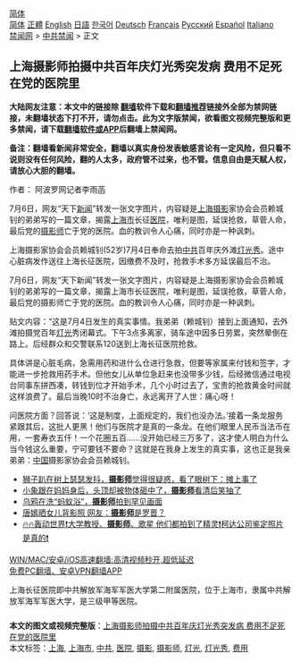 <!-- 面包屑导航 --> <div class="breadcrumb"><!-- GTranslate: https://gtranslate.io/ -->  <div class="switcher notranslate">  <div class="selected">  <a href="#" onclick="return false;"> 简体</a>  </div>  <div class="option">  <a href="https://www.bannedbook.org" onclick="doGTranslate('zh-CN|zh-CN');jQuery('div.switcher div.selected a').html(jQuery(this).html());return false;" title="简体中文" class="nturl selected"> 简体</a>  <a href="https://www.bannedbook.org/zh-tw/" onclick="doGTranslate('zh-CN|zh-TW');jQuery('div.switcher div.selected a').html(jQuery(this).html());return false;" title="繁體中文" class="nturl"> 正體</a>  <a href="https://www.bannedbook.org/en/" onclick="doGTranslate('zh-CN|en');jQuery('div.switcher div.selected a').html(jQuery(this).html());return false;" title="English" class="nturl"> English</a>  <a href="https://www.bannedbook.org/ja/" onclick="doGTranslate('zh-CN|ja');jQuery('div.switcher div.selected a').html(jQuery(this).html());return false;" title="日本語" class="nturl"> 日語</a>  <a href="https://www.bannedbook.org/ko/" onclick="doGTranslate('zh-CN|ko');jQuery('div.switcher div.selected a').html(jQuery(this).html());return false;" title="한국어" class="nturl"> 한국어</a>  <a href="https://www.bannedbook.org/de/" onclick="doGTranslate('zh-CN|de');jQuery('div.switcher div.selected a').html(jQuery(this).html());return false;" title="Deutsch" class="nturl"> Deutsch</a>  <a href="https://www.bannedbook.org/fr/" onclick="doGTranslate('zh-CN|fr');jQuery('div.switcher div.selected a').html(jQuery(this).html());return false;" title="Français" class="nturl"> Français</a>  <a href="https://www.bannedbook.org/ru/" onclick="doGTranslate('zh-CN|ru');jQuery('div.switcher div.selected a').html(jQuery(this).html());return false;" title="Русский" class="nturl"> Русский</a>  <a href="https://www.bannedbook.org/es/" onclick="doGTranslate('zh-CN|es');jQuery('div.switcher div.selected a').html(jQuery(this).html());return false;" title="Español" class="nturl"> Español</a>  <a href="https://www.bannedbook.org/it/" onclick="doGTranslate('zh-CN|it');jQuery('div.switcher div.selected a').html(jQuery(this).html());return false;" title="Italiano" class="nturl"> Italiano</a>  </div>  </div>      <div class='breadcrumb-sub'><!-- Breadcrumb NavXT 6.3.0 --> <a href="https://www.bannedbook.org/" class="home">禁闻网</a> &gt; <a href="https://www.bannedbook.org/bnews/cbnews/" class="category">中共禁闻</a> &gt; 正文</div></div><h2>上海摄影师拍摄中共百年庆灯光秀突发病 费用不足死在党的医院里</h2> <p class="notice"><b>大陆网友注意：本文中的链接除 <a href="https://github.com/bannedbook/fanqiang" >翻墙</a>软件下载和<a href="https://github.com/killgcd/justmysocks/blob/master/README.md">翻墙推荐</a>链接外全部为禁网链接，未翻墙状态下打不开，请勿点击。此为文字版禁闻，欲看图文视频完整版和更多禁闻，请下载<a href="https://github.com/bannedbook/fanqiang">翻墙软件或APP</a>后翻墙上禁闻网。</p><p>备注：翻墙看新闻非常安全，翻墙以真实身份发表敏感言论有一定风险，但只看不说则没有任何风险，翻的人太多，政府管不过来，也不管。信息自由是天赋人权，请放心大胆的翻墙。</b></p>  <div class="entry"> <p>作者： 阿波罗网记者李雨菡</p> <p id="summary">7月6日，网友“天下<span class='wp_keywordlink_affiliate'><a href="https://www.bannedbook.org/" title="新闻">新闻</a></span>”转发一张文字图片，内容疑是<a href="https://www.bannedbook.org/bnews/tag/%e4%b8%8a%e6%b5%b7/" class="st_tag internal_tag" rel="tag" title="标签 上海 下的日志">上海</a><a href="https://www.bannedbook.org/bnews/tag/%e6%91%84%e5%bd%b1/" class="st_tag internal_tag" rel="tag" title="标签 摄影 下的日志">摄影</a>家协会会员赖城钊的弟弟写的一篇文章，揭露<a href="https://www.bannedbook.org/bnews/tag/%E4%B8%8A%E6%B5%B7%E5%B8%82/" class="st_tag internal_tag" rel="tag" title="标签 上海市 下的日志">上海市</a>长征<a href="https://www.bannedbook.org/bnews/tag/%E5%8C%BB%E9%99%A2/" class="st_tag internal_tag" rel="tag" title="标签 医院 下的日志">医院</a>，唯利是图，延误抢救，草菅人命，最后党的<a href="https://www.bannedbook.org/bnews/tag/%e6%91%84%e5%bd%b1%e5%b8%88/" class="st_tag internal_tag" rel="tag" title="标签 摄影师 下的日志">摄影师</a>亡于党的医院。血的教训令人心痛，同时亦是一种讽刺。</p>  <p id="conimg">上海摄影家协会会员赖城钊(52岁)7月4日奉命去拍<a href="https://www.bannedbook.org/bnews/tag/%e4%b8%ad%e5%85%b1/" class="st_tag internal_tag" rel="tag" title="标签 中共 下的日志">中共</a>百年庆外滩<a href="https://www.bannedbook.org/bnews/tag/%E7%81%AF%E5%85%89%E7%A7%80/" class="st_tag internal_tag" rel="tag" title="标签 灯光秀 下的日志">灯光秀</a>。途中心脏病发作送往上海长征医院，因缴费不及时，抢救手术多方延误最后不治。</p> <p>7月6日，网友“天下新闻”转发一张文字图片，内容疑是上海摄影家协会会员赖城钊的弟弟写的一篇文章，揭露上海市长征医院，唯利是图，延误抢救，草菅人命，最后党的摄影师亡于党的医院。血的教训令人心痛，同时亦是一种讽刺。</p>  <p>贴文内容：“这是7月4日发生的真实事情。我弟弟（赖城钊）接到上面通知，去外滩拍摄党百年<a href="https://www.bannedbook.org/bnews/tag/%E7%81%AF%E5%85%89/" class="st_tag internal_tag" rel="tag" title="标签 灯光 下的日志">灯光</a>秀闭幕式。下午3点多离家，骑车途中因多日劳累，突然晕倒在路上。后经群众和交警联系120送到上海长征医院抢救。</p> <p>具体讲是心脏毛病，急需用药和进什么仓进行急救，但要等家属来付钱和签字，才能进一步抢救用药手术。但他女儿从单位急赶来也没带多少钱，后经微信通过电视台同事东拼西凑，转钱到位才开始手术，几个小时过去了，宝贵的抢救黄金时间就这样浪费了。最后当晚10时不治身亡，永远离开了人世：痛心呀！</p>  <p>问医院方面？回答说：‘这是制度，上面规定的，我们也没办法。’接着一条龙服务紧跟其后，这批人更黑！他们与医院才是真的一条龙。在他们眼里人民币当法币在用，一套寿衣五仟！一个花圈五百&#8230;&#8230;没开始已经三万多了，这才使人明白为什么当今钱这么重要，宁可要钱不要命？这就是在我身上发生的真实事，这也正是我亲弟弟：<span class='wp_keywordlink_affiliate'><a href="https://www.bannedbook.org/" title="中国" target="_blank">中国</a></span>摄影家协会会员赖城钊。</p> <ul class='op-related-articles' title='相关阅读'> <li><a href='https://www.bannedbook.org/bnews/funmedia/20210708/1582845.html' target='_blank'>狮子趴在树上瑟瑟发抖，<b>摄影师</b>觉得很疑惑，看了眼树下：摊上事了</a></li> <li><a href='https://www.bannedbook.org/bnews/funmedia/20210612/1565269.html' target='_blank'>小象跟在妈妈身后，头顶却被物体砸中了，<b>摄影师</b>看清后笑抽了</a></li> <li><a href='https://www.bannedbook.org/bnews/cnnews/20210608/1562527.html' target='_blank'>乌鸦在洗“蚂蚁浴”，<b>摄影师</b>拍到罕见画面</a></li> <li><a href='https://www.bannedbook.org/bnews/yule/20210602/1558232.html' target='_blank'>唐嫣晒女儿背影照 网友：<b>摄影师</b>是罗晋？</a></li> <li><a href='https://www.bannedbook.org/bnews/bannedvideo/20210531/1556975.html' target='_blank'>🔥🔥轰动世界❗大学教授、<b>摄影师</b>、歌星   他们都拍到了精灵❗柯达公司鉴定照片是真的❗</a></li> </ul> <p class="texttj"> <a href="https://github.com/bannedbook/fanqiang/wiki/V2ray%E6%9C%BA%E5%9C%BA" target="_blank">WIN/MAC/安卓/iOS高速翻墙:高清视频秒开,超低延迟</a><br/> <a href="https://github.com/bannedbook/fanqiang/wiki/%E7%A6%81%E9%97%BB%E7%BD%91%E5%AE%89%E5%8D%93%E7%BF%BB%E5%A2%99%E6%96%B0%E9%97%BBAPP" target="_blank">免费PC翻墙、安卓VPN翻墙APP</a></p> <p>上海长征医院即中共解放军海军军医大学第二附属医院，位于上海市，隶属中共解放军海军军医大学，是三级甲等医院。</p><a name='sharetosocial'></a>  <div style="margin-bottom:5px;padding-bottom:5px;clear:both"> <div id="archive-pix-1" class="banner-ads"> <!-- AuctionX Display platform tag START --> <div id="26318x728x90x621x_ADSLOT2" clicktrack="%%CLICK_URL_ESC%%"></div> <!-- AuctionX Display platform tag END --> </div> <div id="archive-pix-2" class="banner-ads"> <!-- AuctionX Display platform tag START --> <div id="26315x300x250x621x_ADSLOT2" clicktrack="%%CLICK_URL_ESC%%"></div> <!-- AuctionX Display platform tag END --> </div> </div>    <div id="archive-pix-1" class="banner-ads"> <!-- AuctionX Display platform tag START --> <div id="26318x728x90x621x_ADSLOT3" clicktrack="%%CLICK_URL_ESC%%"></div> <!-- AuctionX Display platform tag END --> </div> <div><b>本文的图文或视频完整版</b>：<a href='https://www.bannedbook.org/bnews/cbnews/20210716/1588312.html'>上海摄影师拍摄中共百年庆灯光秀突发病 费用不足死在党的医院里</a></div>  </div><!--END ENTRY--> <div class="postfooter"> <div>本文标签：<a href="https://www.bannedbook.org/bnews/tag/%e4%b8%8a%e6%b5%b7/" rel="tag">上海</a>, <a href="https://www.bannedbook.org/bnews/tag/%E4%B8%8A%E6%B5%B7%E5%B8%82/" rel="tag">上海市</a>, <a href="https://www.bannedbook.org/bnews/tag/%e4%b8%ad%e5%85%b1/" rel="tag">中共</a>, <a href="https://www.bannedbook.org/bnews/tag/%E5%8C%BB%E9%99%A2/" rel="tag">医院</a>, <a href="https://www.bannedbook.org/bnews/tag/%e6%91%84%e5%bd%b1/" rel="tag">摄影</a>, <a href="https://www.bannedbook.org/bnews/tag/%e6%91%84%e5%bd%b1%e5%b8%88/" rel="tag">摄影师</a>, <a href="https://www.bannedbook.org/bnews/tag/%E7%81%AF%E5%85%89/" rel="tag">灯光</a>, <a href="https://www.bannedbook.org/bnews/tag/%E7%81%AF%E5%85%89%E7%A7%80/" rel="tag">灯光秀</a>, <a href="https://www.bannedbook.org/bnews/tag/%E8%B4%B9%E7%94%A8/" rel="tag">费用</a></div>  </div><!--END POSTFOOTER--> 